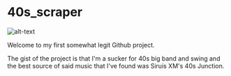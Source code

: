 # 40s_scraper
![alt-text](https://i.scdn.co/image/a86e2dc01850beb3a3d1100b731b80c8f8c862a5)


 Welcome to my first somewhat legit Github project.  
 
 The gist of the project is that I'm a sucker for 40s big band and swing and the best source of said music that I've found was Siruis XM's 40s Junction.
